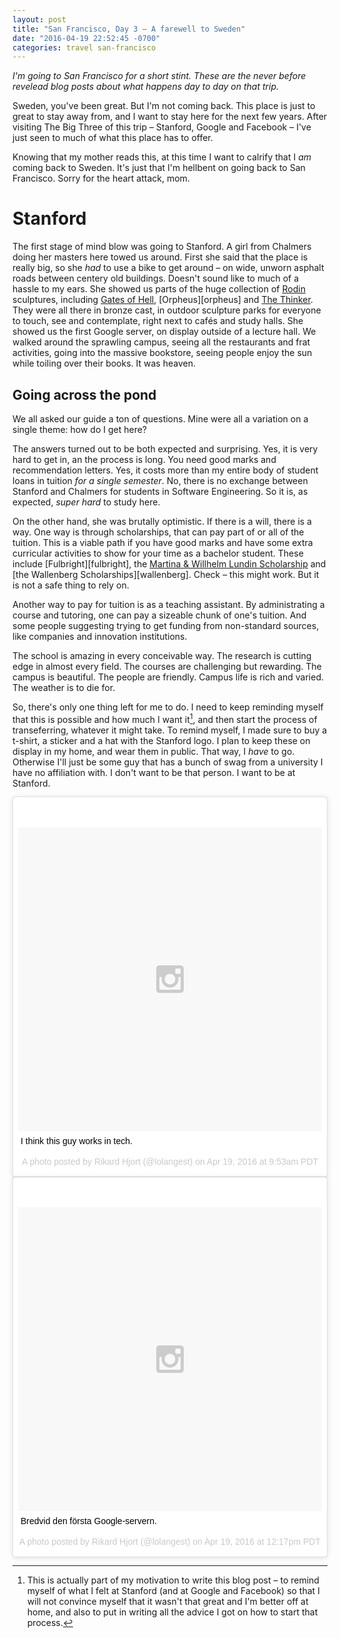 ```yaml
---
layout: post
title: "San Francisco, Day 3 – A farewell to Sweden"
date: "2016-04-19 22:52:45 -0700"
categories: travel san-francisco
---
```


*I'm going to San Francisco for a short stint. These are the never before revelead blog posts about what happens day to day on that trip.*

Sweden, you've been great. But I'm not coming back. This place is just to great to stay away from, and I want to stay here for the next few years. After visiting The Big Three of this trip – Stanford, Google and Facebook – I've just seen to much of what this place has to offer.

<Panorama-bilderna>

Knowing that my mother reads this, at this time I want to calrify that I *am* coming back to Sweden. It's just that I'm hellbent on going back to San Francisco. Sorry for the heart attack, mom.

# Stanford

The first stage of mind blow was going to Stanford. A girl from Chalmers doing her masters here towed us around. First she said that the place is really big, so she *had* to use a bike to get around – on wide, unworn asphalt roads between centery old buildings. Doesn't sound like to much of a hassle to my ears. She showed us parts of the huge collection of [Rodin][rodin] sculptures, including [Gates of Hell][gates], [Orpheus][orpheus] and [The Thinker][thinker]. They were all there in bronze cast, in outdoor sculpture parks for everyone to touch, see and contemplate, right next to cafés and study halls. She showed us the first Google server, on display outside of a lecture hall. We walked around the sprawling campus, seeing all the restaurants and frat activities, going into the massive bookstore, seeing people enjoy the sun while toiling over their books. It was heaven.

## Going across the pond

We all asked our guide a ton of questions. Mine were all a variation on a single theme: how do I get here?

The answers turned out to be both expected and surprising. Yes, it is very hard to get in, an the process is long. You need good marks and recommendation letters. Yes, it costs more than my entire body of student loans in tuition *for a single semester*. No, there is no exchange between Stanford and Chalmers for students in Software Engineering. So it is, as expected, *super hard* to study here.

On the other hand, she was brutally optimistic. If there is a will, there is a way. One way is through scholarships, that can pay part of or all of the tuition. This is a viable path if you have good marks and have some extra curricular activities to show for your time as a bachelor student. These include [Fulbright][fulbright], the [Martina & Willhelm Lundin Scholarship][lundin] and [the Wallenberg Scholarships][wallenberg]. Check – this might work. But it is not a safe thing to rely on.

Another way to pay for tuition is as a teaching assistant. By administrating a course and tutoring, one can pay a sizeable chunk of one's tuition. And some people suggesting trying to get funding from non-standard sources, like companies and innovation institutions.

The school is amazing in every conceivable way. The research is cutting edge in almost every field. The courses are challenging but rewarding. The campus is beautiful. The people are friendly. Campus life is rich and varied. The weather is to die for.

So, there's only one thing left for me to do. I need to keep reminding myself that this is possible and how much I want it[^motivation], and then start the process of transeferring, whatever it might take. To remind myself, I made sure to buy a t-shirt, a sticker and a hat with the Stanford logo. I plan to keep these on display in my home, and wear them in public. That way, I *have* to go. Otherwise I'll just be some guy that has a bunch of swag from a university I have no affiliation with. I don't want to be that person. I want to be at Stanford.



<blockquote class="instagram-media" data-instgrm-captioned data-instgrm-version="6" style=" background:#FFF; border:0; border-radius:3px; box-shadow:0 0 1px 0 rgba(0,0,0,0.5),0 1px 10px 0 rgba(0,0,0,0.15); margin: 1px; max-width:658px; padding:0; width:99.375%; width:-webkit-calc(100% - 2px); width:calc(100% - 2px);"><div style="padding:8px;"> <div style=" background:#F8F8F8; line-height:0; margin-top:40px; padding:50.0% 0; text-align:center; width:100%;"> <div style=" background:url(data:image/png;base64,iVBORw0KGgoAAAANSUhEUgAAACwAAAAsCAMAAAApWqozAAAAGFBMVEUiIiI9PT0eHh4gIB4hIBkcHBwcHBwcHBydr+JQAAAACHRSTlMABA4YHyQsM5jtaMwAAADfSURBVDjL7ZVBEgMhCAQBAf//42xcNbpAqakcM0ftUmFAAIBE81IqBJdS3lS6zs3bIpB9WED3YYXFPmHRfT8sgyrCP1x8uEUxLMzNWElFOYCV6mHWWwMzdPEKHlhLw7NWJqkHc4uIZphavDzA2JPzUDsBZziNae2S6owH8xPmX8G7zzgKEOPUoYHvGz1TBCxMkd3kwNVbU0gKHkx+iZILf77IofhrY1nYFnB/lQPb79drWOyJVa/DAvg9B/rLB4cC+Nqgdz/TvBbBnr6GBReqn/nRmDgaQEej7WhonozjF+Y2I/fZou/qAAAAAElFTkSuQmCC); display:block; height:44px; margin:0 auto -44px; position:relative; top:-22px; width:44px;"></div></div> <p style=" margin:8px 0 0 0; padding:0 4px;"> <a href="https://www.instagram.com/p/BEY6WUZOW7V/" style=" color:#000; font-family:Arial,sans-serif; font-size:14px; font-style:normal; font-weight:normal; line-height:17px; text-decoration:none; word-wrap:break-word;" target="_blank">I think this guy works in tech.</a></p> <p style=" color:#c9c8cd; font-family:Arial,sans-serif; font-size:14px; line-height:17px; margin-bottom:0; margin-top:8px; overflow:hidden; padding:8px 0 7px; text-align:center; text-overflow:ellipsis; white-space:nowrap;">A photo posted by Rikard Hjort (@lolangest) on <time style=" font-family:Arial,sans-serif; font-size:14px; line-height:17px;" datetime="2016-04-19T16:53:27+00:00">Apr 19, 2016 at 9:53am PDT</time></p></div></blockquote>
<script async defer src="//platform.instagram.com/en_US/embeds.js"></script>

<blockquote class="instagram-media" data-instgrm-captioned data-instgrm-version="6" style=" background:#FFF; border:0; border-radius:3px; box-shadow:0 0 1px 0 rgba(0,0,0,0.5),0 1px 10px 0 rgba(0,0,0,0.15); margin: 1px; max-width:658px; padding:0; width:99.375%; width:-webkit-calc(100% - 2px); width:calc(100% - 2px);"><div style="padding:8px;"> <div style=" background:#F8F8F8; line-height:0; margin-top:40px; padding:50.0% 0; text-align:center; width:100%;"> <div style=" background:url(data:image/png;base64,iVBORw0KGgoAAAANSUhEUgAAACwAAAAsCAMAAAApWqozAAAAGFBMVEUiIiI9PT0eHh4gIB4hIBkcHBwcHBwcHBydr+JQAAAACHRSTlMABA4YHyQsM5jtaMwAAADfSURBVDjL7ZVBEgMhCAQBAf//42xcNbpAqakcM0ftUmFAAIBE81IqBJdS3lS6zs3bIpB9WED3YYXFPmHRfT8sgyrCP1x8uEUxLMzNWElFOYCV6mHWWwMzdPEKHlhLw7NWJqkHc4uIZphavDzA2JPzUDsBZziNae2S6owH8xPmX8G7zzgKEOPUoYHvGz1TBCxMkd3kwNVbU0gKHkx+iZILf77IofhrY1nYFnB/lQPb79drWOyJVa/DAvg9B/rLB4cC+Nqgdz/TvBbBnr6GBReqn/nRmDgaQEej7WhonozjF+Y2I/fZou/qAAAAAElFTkSuQmCC); display:block; height:44px; margin:0 auto -44px; position:relative; top:-22px; width:44px;"></div></div> <p style=" margin:8px 0 0 0; padding:0 4px;"> <a href="https://www.instagram.com/p/BEZKzQcuW8t/" style=" color:#000; font-family:Arial,sans-serif; font-size:14px; font-style:normal; font-weight:normal; line-height:17px; text-decoration:none; word-wrap:break-word;" target="_blank">Bredvid den första Google-servern.</a></p> <p style=" color:#c9c8cd; font-family:Arial,sans-serif; font-size:14px; line-height:17px; margin-bottom:0; margin-top:8px; overflow:hidden; padding:8px 0 7px; text-align:center; text-overflow:ellipsis; white-space:nowrap;">A photo posted by Rikard Hjort (@lolangest) on <time style=" font-family:Arial,sans-serif; font-size:14px; line-height:17px;" datetime="2016-04-19T19:17:13+00:00">Apr 19, 2016 at 12:17pm PDT</time></p></div></blockquote>
<script async defer src="//platform.instagram.com/en_US/embeds.js"></script>

[^motivation]: This is actually part of my motivation to write this blog post – to remind myself of what I felt at Stanford (and at Google and Facebook) so that I will not convince myself that it wasn't that great and I'm better off at home, and also to put in writing all the advice I got on how to start that process.

[rodin]: <wiki>
[gates]: 
[orpheus]:
[thinker]:
[fulbright]:
[lundin]:
[wallenberg]:
